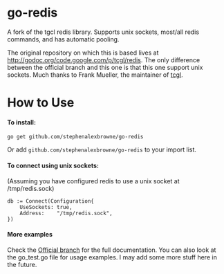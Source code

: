 go-redis
========

A fork of the tgcl redis library. Supports unix sockets, most/all redis commands, and has automatic pooling.

The original repository on which this is based lives at http://godoc.org/code.google.com/p/tcgl/redis.
The only difference between the official branch and this one is that this one support unix sockets.
Much thanks to Frank Mueller, the maintainer of [tcgl](https://code.google.com/p/tcgl/).

How to Use
==========

#### To install:

    go get github.com/stephenalexbrowne/go-redis
    
Or add `github.com/stephenalexbrowne/go-redis` to your import list.

#### To connect using unix sockets:

(Assuming you have configured redis to use a unix socket at /tmp/redis.sock)

    db := Connect(Configuration{
		UseSockets: true,
		Address:    "/tmp/redis.sock",
	}) 

#### More examples

Check the [Official branch](http://godoc.org/code.google.com/p/tcgl/redis) for the full documentation.
You can also look at the go_test.go file for usage examples. I may add some more stuff here in the future.

